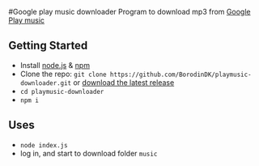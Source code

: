 #Google play music downloader
Program to download mp3 from [Google Play music](https://play.google.com/music)
## Getting Started

* Install [node.js](https://nodejs.org) & [npm](https://npmjs.org)
* Clone the repo: `git clone https://github.com/BorodinDK/playmusic-downloader.git` or [download the latest release](https://github.com/BorodinDK/playmusic-downloader/archive/master.zip)
* `cd playmusic-downloader`
* `npm i`

## Uses
* `node index.js`
* log in, and start to download folder `music`